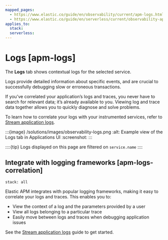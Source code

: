 ```yaml
---
mapped_pages:
  - https://www.elastic.co/guide/en/observability/current/apm-logs.html
  - https://www.elastic.co/guide/en/serverless/current/observability-apm-logs.html
applies_to:
  stack:
  serverless:
---
```


# Logs [apm-logs]

The **Logs** tab shows contextual logs for the selected service.

Logs provide detailed information about specific events, and are crucial to successfully debugging slow or erroneous transactions.

If you’ve correlated your application’s logs and traces, you never have to search for relevant data; it’s already available to you. Viewing log and trace data together allows you to quickly diagnose and solve problems.

To learn how to correlate your logs with your instrumented services, refer to [Stream application logs](/solutions/observability/logs/stream-application-logs.md).

:::{image} /solutions/images/observability-logs.png
:alt: Example view of the Logs tab in Applications UI
:screenshot:
:::

::::{tip}
Logs displayed on this page are filtered on `service.name`
::::

## Integrate with logging frameworks [apm-logs-correlation]
```{applies_to}
stack: all
```

Elastic APM integrates with popular logging frameworks, making it easy to correlate your logs and traces. This enables you to:

* View the context of a log and the parameters provided by a user
* View all logs belonging to a particular trace
* Easily move between logs and traces when debugging application issues

See the [Stream application logs](/solutions/observability/logs/stream-application-logs.md) guide to get started.